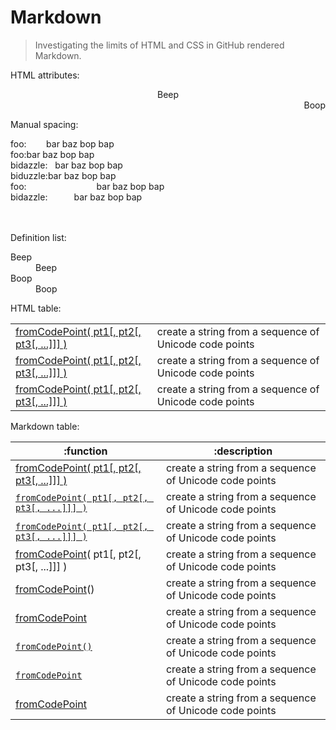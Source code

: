 # Markdown

> Investigating the limits of HTML and CSS in GitHub rendered Markdown.

HTML attributes:

<div>
	<div align="center">Beep</div>
	<div dir="rtl">Boop</div>
</div>

Manual spacing:

<div>
	<div>
		foo:&nbsp;&nbsp;&nbsp;&nbsp;&nbsp;&nbsp;&nbsp;&nbsp;bar baz bop bap
	</div>
	<div>
		foo:<em hidden>........</em>bar baz bop bap
	</div>
	<div>
		bidazzle:&nbsp;&nbsp;&nbsp;bar baz bop bap
	</div>
	<div>
		biduzzle:<em hidden>...</em>bar baz bop bap
	</div>
	<div>
		foo:&#x2003;&#x2003;&#x2003;&#x2003;&#x2003;&#x2003;&#x2003;&#x2003;bar baz bop bap
	</div>
	<div>
		bidazzle:&#x2003;&#x2003;&#x2003;bar baz bop bap
	</div>
	<br>
	<br>
</div>

Definition list:

<dl>
	<dt>Beep</dt>
	<dd>Beep</dd>
	<dt>Boop</dt>
	<dd>Boop</dd>
</dl>

HTML table:

<table>
	<tbody>
		<tr>
			<td align="left"><a href="https://github.com/stdlib-js/stdlib/tree/develop/lib/node_modules/@stdlib/string/from-code-point">fromCodePoint( pt1[, pt2[, pt3[, ...]]] )</a></td>
			<td align="left">create a string from a sequence of Unicode code points</td>
		</tr>
		<tr>
			<td align="left"><a href="https://github.com/stdlib-js/stdlib/tree/develop/lib/node_modules/@stdlib/string/from-code-point">fromCodePoint( pt1[, pt2[, pt3[, ...]]] )</a></td>
			<td align="left">create a string from a sequence of Unicode code points</td>
		</tr>
		<tr>
			<td align="left"><a href="https://github.com/stdlib-js/stdlib/tree/develop/lib/node_modules/@stdlib/string/from-code-point">fromCodePoint( pt1[, pt2[, pt3[, ...]]] )</a></td>
			<td align="left">create a string from a sequence of Unicode code points</td>
		</tr>
	</tbody>
</table>

Markdown table:

|:function |:description |
| --- | --- |
| [fromCodePoint( pt1\[, pt2\[, pt3\[, ...\]\]\] )](https://github.com/stdlib-js/stdlib/tree/develop/lib/node_modules/@stdlib/string/from-code-point) | create a string from a sequence of Unicode code points |
| [`fromCodePoint( pt1[, pt2[, pt3[, ...]]] )`](https://github.com/stdlib-js/stdlib/tree/develop/lib/node_modules/@stdlib/string/from-code-point) | create a string from a sequence of Unicode code points |
| [`fromCodePoint( pt1[, pt2[, pt3[, ...]]] )`](https://github.com/stdlib-js/stdlib/tree/develop/lib/node_modules/@stdlib/string/from-code-point) | create a string from a sequence of Unicode code points |
| [fromCodePoint](https://github.com/stdlib-js/stdlib/tree/develop/lib/node_modules/@stdlib/string/from-code-point)( pt1\[, pt2\[, pt3\[, ...]]] ) | create a string from a sequence of Unicode code points |
| [fromCodePoint](https://github.com/stdlib-js/stdlib/tree/develop/lib/node_modules/@stdlib/string/from-code-point)() | create a string from a sequence of Unicode code points |
| [fromCodePoint](https://github.com/stdlib-js/stdlib/tree/develop/lib/node_modules/@stdlib/string/from-code-point) | create a string from a sequence of Unicode code points |
| [`fromCodePoint()`](https://github.com/stdlib-js/stdlib/tree/develop/lib/node_modules/@stdlib/string/from-code-point) | create a string from a sequence of Unicode code points |
| [`fromCodePoint`](https://github.com/stdlib-js/stdlib/tree/develop/lib/node_modules/@stdlib/string/from-code-point) | create a string from a sequence of Unicode code points |
| [fromCodePoint](https://github.com/stdlib-js/stdlib/tree/develop/lib/node_modules/@stdlib/string/from-code-point) | create a string from a sequence of Unicode code points |